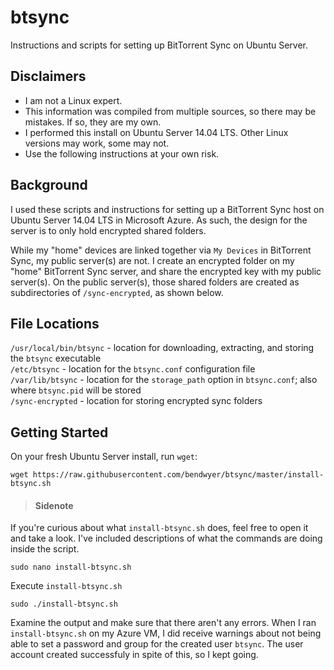 # btsync
Instructions and scripts for setting up BitTorrent Sync on Ubuntu Server.

## Disclaimers<br>
- I am not a Linux expert.<br>
- This information was compiled from multiple sources, so there may be mistakes. If so, they are my own.<br>
- I performed this install on Ubuntu Server 14.04 LTS. Other Linux versions may work, some may not.<br>
- Use the following instructions at your own risk.<br>

## Background
I used these scripts and instructions for setting up a BitTorrent Sync host on Ubuntu Server 14.04 LTS in Microsoft Azure. As such, the design for the server is to only hold encrypted shared folders.

While my "home" devices are linked together via `My Devices` in BitTorrent Sync, my public server(s) are not. I create an encrypted folder on my "home" BitTorrent Sync server, and share the encrypted key with my public server(s). On the public server(s), those shared folders are created as subdirectories of `/sync-encrypted`, as shown below.

## File Locations
`/usr/local/bin/btsync` - location for downloading, extracting, and storing the `btsync` executable<br>
`/etc/btsync` - location for the `btsync.conf` configuration file<br>
`/var/lib/btsync` - location for the `storage_path` option in `btsync.conf`; also where `btsync.pid` will be stored <br>
`/sync-encrypted` - location for storing encrypted sync folders<br>

## Getting Started
On your fresh Ubuntu Server install, run `wget`:<br>
```
wget https://raw.githubusercontent.com/bendwyer/btsync/master/install-btsync.sh
```

>#### Sidenote
If you're curious about what `install-btsync.sh` does, feel free to open it and take a look. I've included descriptions of what the commands are doing inside the script.<br>
```
sudo nano install-btsync.sh
```

Execute `install-btsync.sh`
```
sudo ./install-btsync.sh
```
Examine the output and make sure that there aren't any errors. When I ran `install-btsync.sh` on my Azure VM, I did receive warnings about not being able to set a password and group for the created user `btsync`. The user account created successfuly in spite of this, so I kept going.
